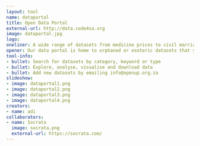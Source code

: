 ```yaml
---
layout: tool
name: dataportal
title: Open Data Portal
external-url: http://data.code4sa.org
image: dataportal.jpg
logo: 
oneliner: A wide range of datasets from medicine prices to civil marriages
opener: Our data portal is home to orphaned or esoteric datasets that you might find difficult to find elsewhere.
tool-info:
- bullet: Search for datasets by category, keyword or type
- bullet: Explore, analyse, visualise and download data
- bullet: Add new datasets by emailing info@openup.org.za
slideshow:
- image: dataportal1.png
- image: dataportal2.png
- image: dataportal3.png
- image: dataportal4.png
creators:
- name: adi
collaborators:
- name: Socrata
  image: socrata.png
  external-url: https://socrata.com/
---
```

